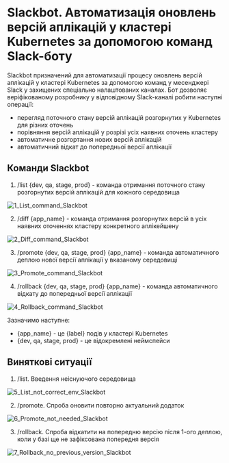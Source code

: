 # Slackbot. Автоматизація оновлень версій аплікацій у кластері Kubernetes за допомогою команд Slack-боту

Slackbot призначений для автоматизації процесу оновлень версій аплікацій у кластері Kubernetes за допомогою команд у месенджері Slack у захищених спеціально налаштованих каналах.
Бот дозволяє веріфікованому розробнику у відповідному Slack-каналі робити наступні операції:

- перегляд поточного стану версій аплікацій розгорнутих у Kubernetes для різних оточень
- порівняння версій аплікацій у розрізі усіх наявних оточень кластеру
- автоматичне розгортання нових версій аплікацій
- автоматичний відкат до попередньої версії аплікації

## Команди Slackbot

1) /list {dev, qa, stage, prod} - команда отримання поточного стану розгорнутих версій аплікацій для кожного середовища

![1_List_command_Slackbot](https://github.com/sbazanov/InfiniteLoopBreakers/assets/96147501/882d41f5-0ee2-4205-9edb-18392f77125e)

2) /diff {app_name} - команда отримання розгорнутих версій в усіх наявних оточеннях кластеру конкретного аплікейшену

![2_Diff_command_Slackbot](https://github.com/sbazanov/InfiniteLoopBreakers/assets/96147501/9536cc07-a673-4e28-be32-335c4915c17d)

3) /promote {dev, qa, stage, prod} {app_name} - команда автоматичного деплою нової версії аплікації у вказаному середовищі

![3_Promote_command_Slackbot](https://github.com/sbazanov/InfiniteLoopBreakers/assets/96147501/172a0502-0b83-4057-9e0f-21df11d88758)

4) /rollback {dev, qa, stage, prod} {app_name} - команда автоматичного відкату до попередньої версії аплікації

![4_Rollback_command_Slackbot](https://github.com/sbazanov/InfiniteLoopBreakers/assets/96147501/f555b886-fa1f-427c-a47c-f58fa8408713)
   
Зазначимо наступне: 
- {app_name} - це {label} подів у кластері Kubernetes 
- {dev, qa, stage, prod} - це відокремлені неймспейси


## Виняткові ситуації

1) /list. Введення неіснуючого середовища

![5_List_not_correct_env_Slackbot](https://github.com/sbazanov/InfiniteLoopBreakers/assets/96147501/bf40fa5e-1796-4f88-a7d1-ef8bee3c3df7)

2) /promote. Спроба оновити повторно актуальний додаток

![6_Promote_not_needed_Slackbot](https://github.com/sbazanov/InfiniteLoopBreakers/assets/96147501/75f288a9-f447-4f4c-aefa-2afb9c21b7c6)

3) /rollback. Спроба відкатити на попередню версію після 1-ого деплою, коли у базі ще не зафіксована попередня версія

![7_Rollback_no_previous_version_Slackbot](https://github.com/sbazanov/InfiniteLoopBreakers/assets/96147501/0cc0f145-a6d4-4825-82d8-a9ae15f0813b)
